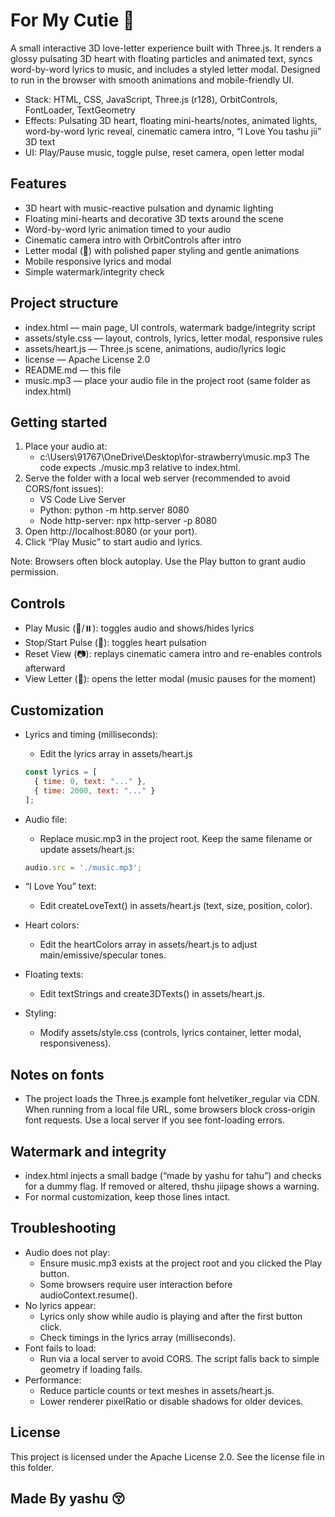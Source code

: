 # For My Cutie 💖

A small interactive 3D love-letter experience built with Three.js. It renders a glossy pulsating 3D heart with floating particles and animated text, syncs word-by-word lyrics to music, and includes a styled letter modal. Designed to run in the browser with smooth animations and mobile-friendly UI.

- Stack: HTML, CSS, JavaScript, Three.js (r128), OrbitControls, FontLoader, TextGeometry
- Effects: Pulsating 3D heart, floating mini-hearts/notes, animated lights, word-by-word lyric reveal, cinematic camera intro, “I Love You tashu jii” 3D text
- UI: Play/Pause music, toggle pulse, reset camera, open letter modal

## Features
- 3D heart with music-reactive pulsation and dynamic lighting
- Floating mini-hearts and decorative 3D texts around the scene
- Word-by-word lyric animation timed to your audio
- Cinematic camera intro with OrbitControls after intro
- Letter modal (💌) with polished paper styling and gentle animations
- Mobile responsive lyrics and modal
- Simple watermark/integrity check

## Project structure
- index.html — main page, UI controls, watermark badge/integrity script
- assets/style.css — layout, controls, lyrics, letter modal, responsive rules
- assets/heart.js — Three.js scene, animations, audio/lyrics logic
- license — Apache License 2.0
- README.md — this file
- music.mp3 — place your audio file in the project root (same folder as index.html)

## Getting started
1. Place your audio at:
   - c:\Users\91767\OneDrive\Desktop\for-strawberry\music.mp3
   The code expects ./music.mp3 relative to index.html.
2. Serve the folder with a local web server (recommended to avoid CORS/font issues):
   - VS Code Live Server
   - Python: python -m http.server 8080
   - Node http-server: npx http-server -p 8080
3. Open http://localhost:8080 (or your port).
4. Click “Play Music” to start audio and lyrics.

Note: Browsers often block autoplay. Use the Play button to grant audio permission.

## Controls
- Play Music (🎵/⏸️): toggles audio and shows/hides lyrics
- Stop/Start Pulse (💓): toggles heart pulsation
- Reset View (📷): replays cinematic camera intro and re-enables controls afterward
- View Letter (💌): opens the letter modal (music pauses for the moment)

## Customization
- Lyrics and timing (milliseconds):
  - Edit the lyrics array in assets/heart.js
  ```javascript
  const lyrics = [
    { time: 0, text: "..." },
    { time: 2000, text: "..." }
  ];
  ```

- Audio file:
  - Replace music.mp3 in the project root. Keep the same filename or update assets/heart.js:
  ```javascript
  audio.src = './music.mp3';
  ```

- “I Love You” text:
  - Edit createLoveText() in assets/heart.js (text, size, position, color).

- Heart colors:
  - Edit the heartColors array in assets/heart.js to adjust main/emissive/specular tones.

- Floating texts:
  - Edit textStrings and create3DTexts() in assets/heart.js.

- Styling:
  - Modify assets/style.css (controls, lyrics container, letter modal, responsiveness).

## Notes on fonts
- The project loads the Three.js example font helvetiker_regular via CDN. When running from a local file URL, some browsers block cross-origin font requests. Use a local server if you see font-loading errors.

## Watermark and integrity
- index.html injects a small badge (“made by yashu for tahu”) and checks for a dummy flag. If removed or altered, thshu jiipage shows a warning.
- For normal customization, keep those lines intact.

## Troubleshooting
- Audio does not play:
  - Ensure music.mp3 exists at the project root and you clicked the Play button.
  - Some browsers require user interaction before audioContext.resume().
- No lyrics appear:
  - Lyrics only show while audio is playing and after the first button click.
  - Check timings in the lyrics array (milliseconds).
- Font fails to load:
  - Run via a local server to avoid CORS. The script falls back to simple geometry if loading fails.
- Performance:
  - Reduce particle counts or text meshes in assets/heart.js.
  - Lower renderer pixelRatio or disable shadows for older devices.

## License
This project is licensed under the Apache License 2.0. See the license file in this folder.

## Made By yashu 😚